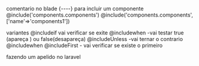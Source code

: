 comentario no blade 
{----}
para incluir um componente
@include('components.components')
@include('components.components',['name'=>'components1'])

variantes 
@includeif vai verificar se exite 
@includewhen -vai testar true (apareça ) ou false(desapareça)
@includeUnless -vai ternar o contrario @includewhen
@includeFirst - vai verificar se existe o primeiro

fazendo um apelido no laravel 
<x-teste>
</x-teste>


